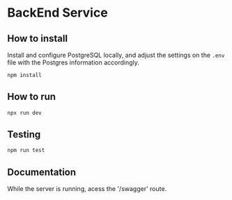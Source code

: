 # BackEnd Service

## How to install

Install and configure PostgreSQL locally, and adjust the settings on the `.env` file with the Postgres information accordingly.

```bash
npm install
```

## How to run

```bash
npx run dev
```

## Testing

```bash
npm run test
```

## Documentation

While the server is running, acess the '/swagger' route.
